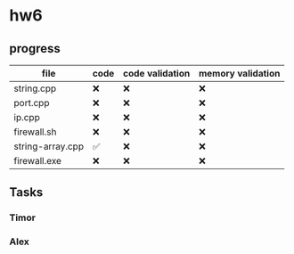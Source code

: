 # hw6

## progress

<!---:white_check_mark:
:x:-->

|  file  |  code  |  code validation  |  memory validation  |
| ------ | ------ | ----------------- | ------------------- |
|string.cpp| :x:|:x:|:x:|
|port.cpp|:x:|:x:|:x:|
|ip.cpp|:x:|:x:|:x:|
|firewall.sh|:x:|:x:|:x:|
|string-array.cpp|:white_check_mark:|:x:|:x:|
|firewall.exe|:x:|:x:|:x:|


## Tasks
### Timor


### Alex
